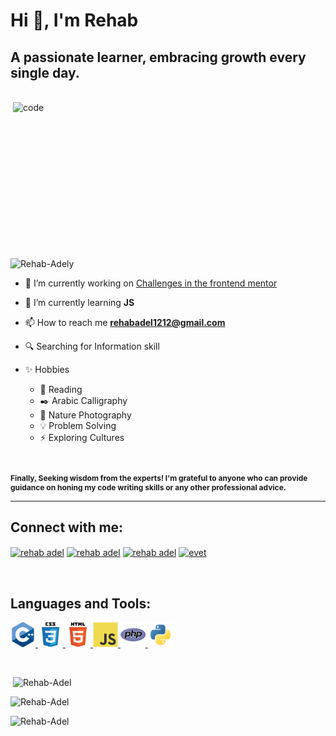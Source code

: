 # Hi 👋, I'm Rehab
## A passionate learner, embracing growth every single day.

<br>

<img margin-top = "30px" width ="500" height ="250" align="right" alt="code" src="https://media.tenor.com/LSDeBe2JAfoAAAAC/cat-coding.gif" alt="Cat coding GIF">
          
<p align="left"> <img src="https://komarev.com/ghpvc/?username=Rehab-Adel&label=Profile%20views&color=0e75b6&style=flat" alt="Rehab-Adely" /> </p>

- 🔭 I’m currently working on [Challenges in the frontend mentor](https://github.com/Rehab-Adel/Frontend-Mentor-Challenges)

- 🌱 I’m currently learning **JS**

- 📫 How to reach me **rehabadel1212@gmail.com**

- 🔍 Searching for Information skill

- ✨ Hobbies
 
  - 📖 Reading
  - ✒️ Arabic Calligraphy
  - 📸 Nature Photography
  - 💡 Problem Solving
  - ⚡ Exploring Cultures
 
 <br>
<p style="font-size:12px"><b>Finally,  Seeking wisdom from the experts! I'm grateful to anyone who can provide guidance on honing my code writing skills or any other professional advice.</b></p>
 <hr style=" width:90% height:2px align-align:center">

## Connect with me:
<p align="left">
<a href="https://codepen.io/_rehab3del" target="blank"><img align="center" src="https://raw.githubusercontent.com/rahuldkjain/github-profile-readme-generator/master/src/images/icons/Social/codepen.svg" alt="rehab adel" height="30" width="40" /></a>
<a href="https://www.linkedin.com/in/rehabadel/" target="blank"><img align="center" src="https://raw.githubusercontent.com/rahuldkjain/github-profile-readme-generator/master/src/images/icons/Social/linked-in-alt.svg" alt="rehab adel" height="30" width="40" /></a>
<a href="https://twitter.com/_rehab3del" target="blank"><img align="center" src="https://raw.githubusercontent.com/rahuldkjain/github-profile-readme-generator/master/src/images/icons/Social/twitter.svg" alt="rehab adel" height="30" width="40" /></a>
<a href="https://codeforces.com/profile/_rehab3del" target="blank"><img align="center" src="https://raw.githubusercontent.com/rahuldkjain/github-profile-readme-generator/master/src/images/icons/Social/codeforces.svg" alt="evet" height="30" width="40" /></a>
</p>
<br>

## Languages and Tools:
<p align="left"> <a href="https://www.w3schools.com/cpp/" target="_blank" rel="noreferrer"> <img src="https://raw.githubusercontent.com/devicons/devicon/master/icons/cplusplus/cplusplus-original.svg" alt="cplusplus" width="40" height="40"/> </a> <a href="https://www.w3schools.com/css/" target="_blank" rel="noreferrer"> <img src="https://raw.githubusercontent.com/devicons/devicon/master/icons/css3/css3-original-wordmark.svg" alt="css3" width="40" height="40"/> </a> <a href="https://www.w3.org/html/" target="_blank" rel="noreferrer"> <img src="https://raw.githubusercontent.com/devicons/devicon/master/icons/html5/html5-original-wordmark.svg" alt="html5" width="40" height="40"/> </a> <a href="https://developer.mozilla.org/en-US/docs/Web/JavaScript" target="_blank" rel="noreferrer"> <img src="https://raw.githubusercontent.com/devicons/devicon/master/icons/javascript/javascript-original.svg" alt="javascript" width="40" height="40"/> <a href="https://www.php.net/" target="_blank" rel="noreferrer"> <img src="https://raw.githubusercontent.com/devicons/devicon/master/icons/php/php-original.svg" alt="php" width="40" height="40"/> </a> <a href="https://www.python.org/" target="_blank" rel="noreferrer"> <img src="https://raw.githubusercontent.com/devicons/devicon/master/icons/python/python-original.svg" alt="python" width="40" height="40"/> </a> </p>

<br>

<p  style="width:100%">&nbsp;<img width="450px"src="https://github-readme-stats.vercel.app/api?username=Rehab-Adel&show_icons=true&locale=en" alt="Rehab-Adel" /></p>
<p style="width:100%" ><img width="450px"  src="https://github-readme-stats.vercel.app/api/top-langs?username=Rehab-Adel&show_icons=true&locale=en&layout=compact" alt="Rehab-Adel" /></p>



<p style="width:100%"  ><img width="450px" src="https://github-readme-streak-stats.herokuapp.com/?user=Rehab-Adel&" alt="Rehab-Adel" /></p>
